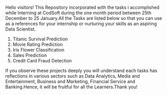 Hello visitors!
This Repository incorporated with the tasks i accomplished while Interning at CodSoft during the one month period between 25th December to 25 January.All the Tasks are listed below so that you can use as a references for your internship or nurturing your skills as an aspiring Data Scientist.
1. Titanic Survival Prediction
2. Movie Rating Prediction
3. Iris Flower Classification
4. Sales Prediction
5. Credit Card Fraud Detection

If you observe these projects deeply you will understand each tasks has reflections in various sectors such as Data Analytics, Media and Entertainment, Business and Marketing, Financial Service and Banking.Hence, it will be fruitful for all the Learners.Thank you!
